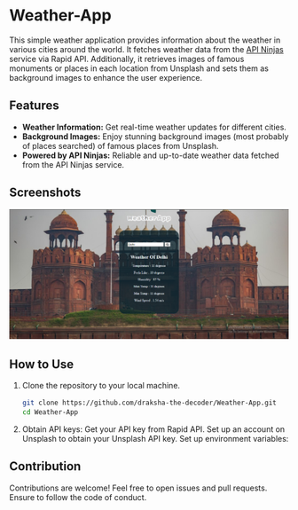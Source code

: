# Weather-App

This simple weather application provides information about the weather in various cities around the world. It fetches weather data from the [API Ninjas](https://rapidapi.com/apininja/api/api-ninjas) service via Rapid API. Additionally, it retrieves images of famous monuments or places in each location from Unsplash and sets them as background images to enhance the user experience.

## Features

- **Weather Information:** Get real-time weather updates for different cities.
- **Background Images:** Enjoy stunning background images (most probably of places searched) of famous places from Unsplash.
- **Powered by API Ninjas:** Reliable and up-to-date weather data fetched from the API Ninjas service.

## Screenshots

![Screenshot 1](https://github.com/Draksha-the-decoder/Weather-App/blob/main/WeatherApp.png)
<!-- Insert additional screenshots if needed -->

## How to Use

1. Clone the repository to your local machine.

   ```bash
   git clone https://github.com/draksha-the-decoder/Weather-App.git
   cd Weather-App

2. Obtain API keys:
   Get your API key from Rapid API.
   Set up an account on Unsplash to obtain your Unsplash API key.
   Set up environment variables:

## Contribution
Contributions are welcome! Feel free to open issues and pull requests. Ensure to follow the code of conduct.
